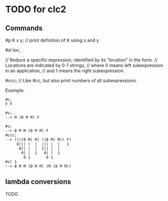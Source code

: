 # TODO for clc2

## Commands

#p K x y;  // print definition of K using x and y

#sl loc;

// Reduce a specific expression, identified by its "location" in the form.
// Locations are indicated by 0-1 strings,
// where 0 means left subexpression in an application,
// and 1 means the right subexpression.

#ccc; // Like #cc, but also print numbers of all subexpressions.

Example:

```
#c;
F F

#s;
--> M (B M M) F

#s;
--> B M M (B M M) F
#ccc;
--> ((((B M) M) ((B M) M)) F)
     0||| |  |  ||| |  |   1
      0|| |  |  1|| |  |
       0| |  1   0| |  1
        0 1       0 1
#sl 1
--> B M M (B M M) (M (B M M))
```

## lambda conversions

TODO

